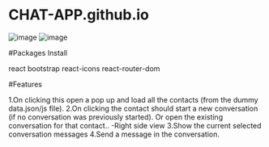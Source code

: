 # CHAT-APP.github.io
![image](https://github.com/SUSOBHANLAL/CHAT-APP.github.io/assets/115396834/6ef08cb3-483c-47b7-a3de-d37665ab6adb)
![image](https://github.com/SUSOBHANLAL/CHAT-APP.github.io/assets/115396834/1abad214-3cd5-4a22-95d1-7adbe8565bdd)


 #Packages Install
 <p>
react
bootstrap
react-icons
react-router-dom
 </p>
 #Features
 <p>
   1.On clicking this open a pop up and load all the contacts (from the dummy data.json/js file).
   2.On clicking the contact should start a new conversation (if no conversation was previously started). Or open the existing conversation for that contact.. -Right side view
   3.Show the current selected conversation messages
   4.Send a message in the conversation.
 </p>
